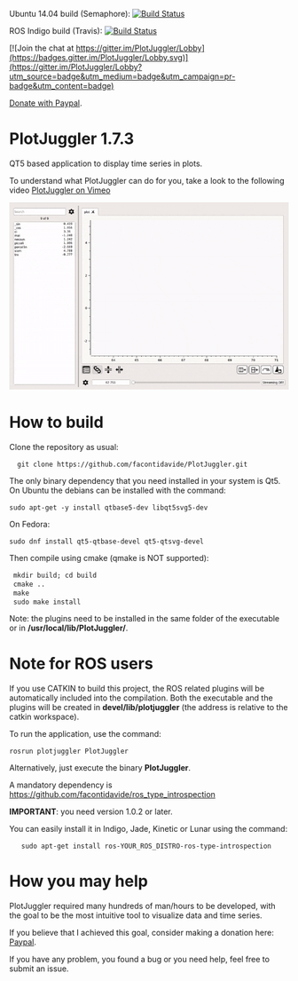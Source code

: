 Ubuntu 14.04 build (Semaphore): [![Build Status](https://semaphoreci.com/api/v1/facontidavide/plotjuggler/branches/master/shields_badge.svg)](https://semaphoreci.com/facontidavide/plotjuggler)

ROS Indigo build (Travis): [![Build Status](https://travis-ci.org/facontidavide/PlotJuggler.svg?branch=master)](https://travis-ci.org/facontidavide/PlotJuggler)

[![Join the chat at https://gitter.im/PlotJuggler/Lobby](https://badges.gitter.im/PlotJuggler/Lobby.svg)](https://gitter.im/PlotJuggler/Lobby?utm_source=badge&utm_medium=badge&utm_campaign=pr-badge&utm_content=badge)

[Donate with Paypal](https://www.paypal.me/facontidavide).

# PlotJuggler 1.7.3

QT5 based application to display time series in plots. 

To understand what PlotJuggler can do for you, take a look to the following video [PlotJuggler on Vimeo](https://vimeo.com/214389001) 

![PlotJuggler](docs/images/PlotJuggler.gif)

# How to build

Clone the repository as usual:

      git clone https://github.com/facontidavide/PlotJuggler.git

The only binary dependency that you need installed in your system is Qt5. On Ubuntu the debians can be installed with the command:

    sudo apt-get -y install qtbase5-dev libqt5svg5-dev
    
On Fedora:

    sudo dnf install qt5-qtbase-devel qt5-qtsvg-devel
    
Then compile using cmake (qmake is NOT supported):

     mkdir build; cd build
     cmake ..
     make
     sudo make install
 
 Note: the plugins need to be installed in the same folder of the executable or in __/usr/local/lib/PlotJuggler/__.
 
# Note for ROS users
 
If you use CATKIN to build this project, the ROS related plugins will be automatically included into the compilation.
Both the executable and the plugins will be created in __devel/lib/plotjuggler__ (the address is relative to the catkin workspace).

To run the application, use the command:

    rosrun plotjuggler PlotJuggler
    
Alternatively, just execute the binary __PlotJuggler__. 

A mandatory dependency is https://github.com/facontidavide/ros_type_introspection 

__IMPORTANT__: you need version 1.0.2 or later.

You can easily install it in Indigo, Jade, Kinetic or Lunar using the command:

       sudo apt-get install ros-YOUR_ROS_DISTRO-ros-type-introspection

# How you may help

PlotJuggler required many hundreds of man/hours to be developed, with the goal to be the most
intuitive tool to visualize data and time series.

If you believe that I achieved this goal, consider making a donation here: [Paypal](https://www.paypal.me/facontidavide).

If you have any problem, you found a bug or you need help, feel free to submit an issue.

      

